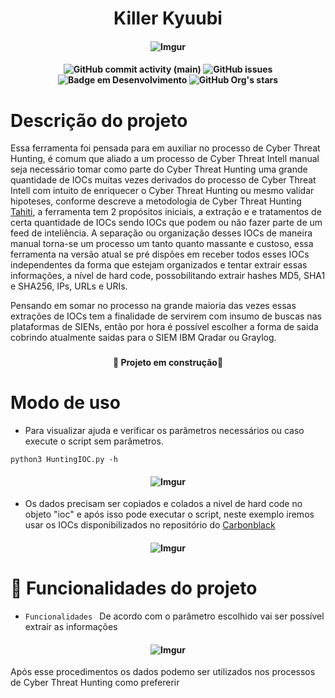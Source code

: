 <h1 align="center" >Killer Kyuubi</h1>

<h4 align="center">

  ![Imgur](https://i.imgur.com/HctvKhE.png)
  
</h4>

<h4 align="center">
  
<!-- aqui é onde é colocados os budgets-->

![GitHub commit activity (main)](https://img.shields.io/github/commit-activity/w/weldon-araujo/Hunting_IOC)
![GitHub issues](https://img.shields.io/github/issues/weldon-araujo/Hunting_IOC)
![Badge em Desenvolvimento](https://img.shields.io/static/v1?label=status&message=em%20desenvolvimento&color=GREEN)
![GitHub Org's stars](https://img.shields.io/github/stars/weldon-araujo?style=social)

</h4>


<h1></h1>

<!-- Parte de descrição do projeto -->

<h1>Descrição do projeto</h1>

Essa ferramenta foi pensada para em auxiliar no processo de Cyber Threat Hunting, é comum que aliado a um processo de Cyber Threat Intell manual seja necessário tomar como parte do Cyber Threat Hunting uma grande quantidade de IOCs muitas vezes derivados do processo de Cyber Threat Intell com intuito de enriquecer o Cyber Threat Hunting ou mesmo validar hipoteses, conforme descreve a metodologia de Cyber Threat Hunting <a href="https://www.betaalvereniging.nl/wp-content/uploads/DEF-TaHiTI-Threat-Hunting-Methodology.pdf" target="_blank">Tahiti</a>, a ferramenta tem 2 propósitos iniciais, a extração e e tratamentos de certa quantidade de IOCs sendo IOCs que podem ou não fazer parte de um feed de inteliência.
A separação ou organização desses IOCs de maneira manual torna-se um processo um tanto quanto massante e custoso, essa ferramenta na versão atual se pré dispões em receber todos esses IOCs independentes da forma que estejam organizados e tentar extrair essas informações, a nível de hard code, possobilitando extrair hashes MD5, SHA1 e SHA256, IPs, URLs e URIs.

Pensando em somar no processo na grande maioria das vezes essas extrações de IOCs tem a finalidade de servirem com insumo de buscas nas plataformas de SIENs, então por hora é possível escolher a forma de saida cobrindo atualmente saidas para o SIEM IBM Qradar ou Graylog.

<h3></h3>


<h4 align="center">
  
   :construction: Projeto em construção:construction:

</h4>

<h3></h3>

<!-- Modo de uso-->


<h1>Modo de uso</h1>

* Para visualizar ajuda e verificar os parâmetros necessários ou caso execute o script sem parâmetros.

```
python3 HuntingIOC.py -h
```
<h4 align="center">
  
![Imgur](https://i.imgur.com/8M0j8N7.png)

</h4>

* Os dados precisam ser copiados e colados a nivel de hard code no objeto "ioc" e após isso pode executar o script, neste exemplo iremos usar os IOCs disponibilizados no repositório do <a href="https://github.com/carbonblack/active_c2_ioc_public/blob/main/cobaltstrike/actor-specific/cobaltstrike_luckymouse_ta428.csv#L1" target="_blank">Carbonblack</a>

<h4 align="center">
  
  ![Imgur](https://i.imgur.com/GaxxPyv.png)

</h4>

<!-- Parte de descrição de funcionalidades-->

# :hammer: Funcionalidades do projeto

- `Funcionalidades ` De acordo com o parâmetro escolhido vai ser possível extrair as informações

<h4 align="center">

  ![Imgur](https://i.imgur.com/zXYlmqE.png)
  
</h4>

Após esse procedimentos os dados podemo ser utilizados nos processos de Cyber Threat Hunting como prefererir



